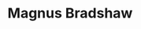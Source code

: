 ---
id: 58
title: 'Magnus Bradshaw'
description: 'Magnus Bradshaw is geïnteresseerd in Soefisme in het Westen, Millennialisme, en Traditionalisme. Hij is momenteel bezig met een proefschrift over Westers Soefisme en apocalypticisme in religieuze en seculiere vorm.'
keyword: Schrijver
image: avatar.webp
---